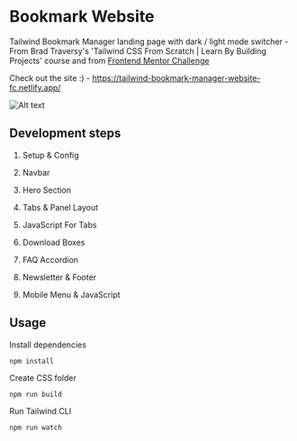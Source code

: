 # Bookmark Website

Tailwind Bookmark Manager landing page with dark / light mode switcher - From Brad Traversy's 'Tailwind CSS From Scratch | Learn By Building Projects' course and from [Frontend Mentor Challenge](https://www.frontendmentor.io/challenges/bookmark-landing-page-5d0b588a9edda32581d29158)

Check out the site :) - https://tailwind-bookmark-manager-website-fc.netlify.app/

![Alt text](images/bookmark.png)

## Development steps

1. Setup & Config

2. Navbar

3. Hero Section

4. Tabs & Panel Layout

5. JavaScript For Tabs

6. Download Boxes

7. FAQ Accordion

8. Newsletter & Footer

9. Mobile Menu & JavaScript 

## Usage

Install dependencies

```
npm install
```

Create CSS folder

```
npm run build
```

Run Tailwind CLI

```
npm run watch
```


